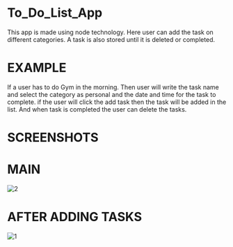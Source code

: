 # To_Do_List_App
This app is made using node technology. Here user can add the task on different categories.
A task is also stored until it is deleted or completed. 

# EXAMPLE
If a user has to do Gym in the morning. Then user will write the task name and select the category as personal and the date and time for the task to complete.
if the user will click the add task then the task will be added in the list. And when task is completed the user can delete the tasks.

# SCREENSHOTS
# MAIN

![2](https://user-images.githubusercontent.com/36906896/95680756-743f4d80-0bf9-11eb-90e8-880228a31634.png)

# AFTER ADDING TASKS

![1](https://user-images.githubusercontent.com/36906896/95680737-612c7d80-0bf9-11eb-8080-19b4f9f9f430.png)
